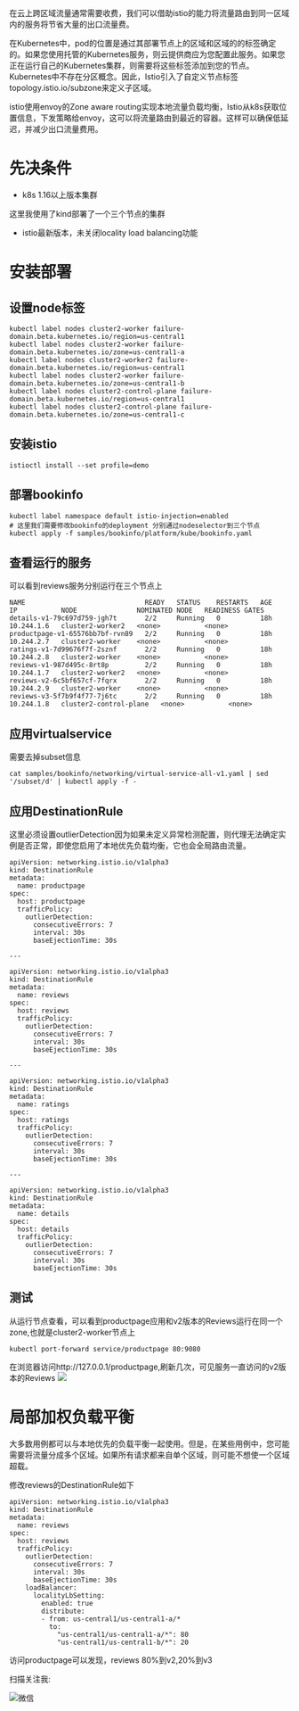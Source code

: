 在云上跨区域流量通常需要收费，我们可以借助istio的能力将流量路由到同一区域内的服务将节省大量的出口流量费。

在Kubernetes中，pod的位置是通过其部署节点上的区域和区域的的标签确定的。如果您使用托管的Kubernetes服务，则云提供商应为您配置此服务。如果您正在运行自己的Kubernetes集群，则需要将这些标签添加到您的节点。Kubernetes中不存在分区概念。因此，Istio引入了自定义节点标签topology.istio.io/subzone来定义子区域。


istio使用envoy的Zone aware routing实现本地流量负载均衡，Istio从k8s获取位置信息，下发策略给envoy，这可以将流量路由到最近的容器。这样可以确保低延迟，并减少出口流量费用。

# 先决条件

- k8s 1.16以上版本集群

这里我使用了kind部署了一个三个节点的集群

- istio最新版本，未关闭locality load balancing功能


# 安装部署

## 设置node标签

```
kubectl label nodes cluster2-worker failure-domain.beta.kubernetes.io/region=us-central1
kubectl label nodes cluster2-worker failure-domain.beta.kubernetes.io/zone=us-central1-a
kubectl label nodes cluster2-worker2 failure-domain.beta.kubernetes.io/region=us-central1
kubectl label nodes cluster2-worker failure-domain.beta.kubernetes.io/zone=us-central1-b
kubectl label nodes cluster2-control-plane failure-domain.beta.kubernetes.io/region=us-central1
kubectl label nodes cluster2-control-plane failure-domain.beta.kubernetes.io/zone=us-central1-c
```

## 安装istio

```
istioctl install --set profile=demo
```


## 部署bookinfo

```
kubectl label namespace default istio-injection=enabled
# 这里我们需要修改bookinfo的deployment 分别通过nodeselector到三个节点
kubectl apply -f samples/bookinfo/platform/kube/bookinfo.yaml
```

## 查看运行的服务

可以看到reviews服务分别运行在三个节点上
```
NAME                              READY   STATUS    RESTARTS   AGE   IP           NODE               NOMINATED NODE   READINESS GATES
details-v1-79c697d759-jgh7t       2/2     Running   0          18h   10.244.1.6   cluster2-worker2   <none>           <none>
productpage-v1-65576bb7bf-rvn89   2/2     Running   0          18h   10.244.2.7   cluster2-worker    <none>           <none>
ratings-v1-7d99676f7f-2sznf       2/2     Running   0          18h   10.244.2.8   cluster2-worker    <none>           <none>
reviews-v1-987d495c-8rt8p         2/2     Running   0          18h   10.244.1.7   cluster2-worker2   <none>           <none>
reviews-v2-6c5bf657cf-7fqrx       2/2     Running   0          18h   10.244.2.9   cluster2-worker    <none>           <none>
reviews-v3-5f7b9f4f77-7j6tc       2/2     Running   0          18h   10.244.1.8   cluster2-control-plane   <none>           <none>
```

## 应用virtualservice

需要去掉subset信息

```
cat samples/bookinfo/networking/virtual-service-all-v1.yaml | sed '/subset/d' | kubectl apply -f -
```

## 应用DestinationRule

这里必须设置outlierDetection因为如果未定义异常检测配置，则代理无法确定实例是否正常，即使您启用了本地优先负载均衡，它也会全局路由流量。
```
apiVersion: networking.istio.io/v1alpha3
kind: DestinationRule
metadata:
  name: productpage
spec:
  host: productpage
  trafficPolicy:
    outlierDetection:
      consecutiveErrors: 7
      interval: 30s
      baseEjectionTime: 30s

---

apiVersion: networking.istio.io/v1alpha3
kind: DestinationRule
metadata:
  name: reviews
spec:
  host: reviews
  trafficPolicy:
    outlierDetection:
      consecutiveErrors: 7
      interval: 30s
      baseEjectionTime: 30s

---

apiVersion: networking.istio.io/v1alpha3
kind: DestinationRule
metadata:
  name: ratings
spec:
  host: ratings
  trafficPolicy:
    outlierDetection:
      consecutiveErrors: 7
      interval: 30s
      baseEjectionTime: 30s

---

apiVersion: networking.istio.io/v1alpha3
kind: DestinationRule
metadata:
  name: details
spec:
  host: details
  trafficPolicy:
    outlierDetection:
      consecutiveErrors: 7
      interval: 30s
      baseEjectionTime: 30s
```

## 测试

从运行节点查看，可以看到productpage应用和v2版本的Reviews运行在同一个zone,也就是cluster2-worker节点上

```
kubectl port-forward service/productpage 80:9080
```

在浏览器访问http://127.0.0.1/productpage,刷新几次，可见服务一直访问的v2版本的Reviews
![](http://img.rocdu.top/20201023/productpage.png)


# 局部加权负载平衡

大多数用例都可以与本地优先的负载平衡一起使用。但是，在某些用例中，您可能需要将流量分成多个区域。如果所有请求都来自单个区域，则可能不想使一个区域超载。

修改reviews的DestinationRule如下

```
apiVersion: networking.istio.io/v1alpha3
kind: DestinationRule
metadata:
  name: reviews
spec:
  host: reviews
  trafficPolicy:
    outlierDetection:
      consecutiveErrors: 7
      interval: 30s
      baseEjectionTime: 30s
    loadBalancer:
      localityLbSetting:
        enabled: true
        distribute:
        - from: us-central1/us-central1-a/*
          to:
            "us-central1/us-central1-a/*": 80
            "us-central1/us-central1-b/*": 20
```

访问productpage可以发现，reviews 80%到v2,20%到v3

扫描关注我:

![微信](http://img.rocdu.top/20201023/qrcode_for_gh_7457c3b1bfab_258.jpg)
